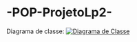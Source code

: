 # -POP-ProjetoLp2-
Diagrama de classe:
[![Diagrama de Classe](https://github.com/GersonSales/ProjetoLp2/blob/master/.DiagramaDeClasse.png?raw=true)](https://raw.githubusercontent.com/GersonSales/ProjetoLp2/master/.DiagramaDeClasse.png)

